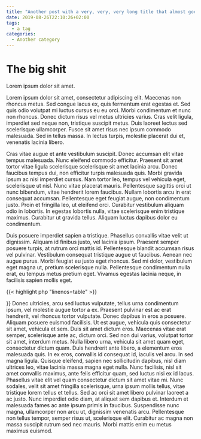 ```yaml
---
title: "Another post with a very, very, very long title that almost goes beyond everything"
date: 2019-08-26T22:10:26+02:00
tags:
  - a tag
categories:
  - Another category
---
```


# The big shit

Lorem ipsum dolor sit amet.

Lorem ipsum dolor sit amet, consectetur adipiscing elit. Maecenas non rhoncus metus. Sed congue lacus ex, quis fermentum erat egestas et. Sed quis odio volutpat mi luctus cursus eu eu orci. Morbi condimentum et nunc non rhoncus. Donec dictum risus vel metus ultricies varius. Cras velit ligula, imperdiet sed neque non, tristique suscipit metus. Duis laoreet lectus sed scelerisque ullamcorper. Fusce sit amet risus nec ipsum commodo malesuada. Sed in tellus massa. In lectus turpis, molestie placerat dui et, venenatis lacinia libero.

Cras vitae augue et ante vestibulum suscipit. Donec accumsan elit vitae tempus malesuada. Nunc eleifend commodo efficitur. Praesent sit amet tortor vitae ligula scelerisque scelerisque sit amet lacinia arcu. Donec faucibus tempus dui, non efficitur turpis malesuada quis. Morbi gravida ipsum ac nisi imperdiet cursus. Nam tortor leo, tempus vel vehicula eget, scelerisque ut nisl. Nunc vitae placerat mauris. Pellentesque sagittis orci ut nunc bibendum, vitae hendrerit lorem faucibus. Nullam lobortis arcu in erat consequat accumsan. Pellentesque eget feugiat augue, non condimentum justo. Proin et fringilla leo, ut eleifend orci. Curabitur vestibulum aliquam odio in lobortis. In egestas lobortis nulla, vitae scelerisque enim tristique maximus. Curabitur ut gravida tellus. Aliquam luctus dapibus dolor eu condimentum.

Duis posuere imperdiet sapien a tristique. Phasellus convallis vitae velit ut dignissim. Aliquam id finibus justo, vel lacinia ipsum. Praesent semper posuere turpis, at rutrum orci mattis id. Pellentesque blandit accumsan risus vel pulvinar. Vestibulum consequat tristique augue ut faucibus. Aenean nec augue purus. Morbi feugiat eu justo eget rhoncus. Sed mi dolor, vestibulum eget magna ut, pretium scelerisque nulla. Pellentesque condimentum nulla erat, eu tempus metus pretium eget. Vivamus egestas lacinia neque, in facilisis sapien mollis eget.

{{< highlight php "linenos=table" >}}
<?php
echo "Hey";
echo "Ho";
{{< / highlight >}}

Donec ultricies, arcu sed luctus vulputate, tellus urna condimentum ipsum, vel molestie augue tortor a ex. Praesent pulvinar est ac erat hendrerit, vel rhoncus tortor vulputate. Donec dapibus in eros a posuere. Aliquam posuere euismod facilisis. Ut est augue, vehicula quis consectetur sit amet, vehicula et sem. Duis sit amet dictum eros. Maecenas vitae erat semper, scelerisque ante ac, dictum orci. Sed non dui varius, volutpat tortor sit amet, interdum metus. Nulla libero urna, vehicula sit amet quam eget, consectetur dictum quam. Duis hendrerit ante libero, a elementum eros malesuada quis. In ex eros, convallis id consequat id, iaculis vel arcu. In sed magna ligula. Quisque eleifend, sapien nec sollicitudin dapibus, nisl diam ultrices leo, vitae lacinia massa magna eget nulla. Nunc facilisis, nisl sit amet convallis maximus, ante felis efficitur quam, sed luctus nisi ex id lacus. Phasellus vitae elit vel quam consectetur dictum sit amet vitae mi. Nunc sodales, velit sit amet fringilla scelerisque, urna ipsum mollis tellus, vitae tristique lorem tellus et tellus.

Sed ac orci sit amet libero pulvinar laoreet a ac justo. Nunc imperdiet odio diam, at aliquet sem dapibus et. Interdum et malesuada fames ac ante ipsum primis in faucibus. Suspendisse nunc magna, ullamcorper non arcu ut, dignissim venenatis arcu. Pellentesque non tellus tempor, semper risus ut, scelerisque elit. Curabitur ac magna non massa suscipit rutrum sed nec mauris. Morbi mattis enim eu metus maximus euismod.
